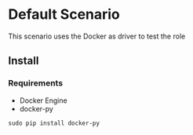 # Default Scenario

This scenario uses the Docker as driver to test the role

## Install

### Requirements
* Docker Engine
* docker-py

```
sudo pip install docker-py
```
